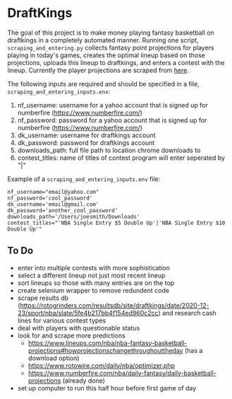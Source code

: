 # DraftKings

The goal of this project is to make money playing fantasy basketball on draftkings in a completely automated manner. Running one script, `scraping_and_entering.py` collects fantasy point projections for players playing in today's games, creates the optimal lineup based on those projections, uploads this lineup to draftkings, and enters a contest with the lineup. Currently the player projections are scraped from [here](https://www.numberfire.com). 

The following inputs are required and should be specified in a file, `scraping_and_entering_inputs.env`:
1. nf_username: username for a yahoo account that is signed up for numberfire (https://www.numberfire.com/)
2. nf_password: password for a yahoo account that is signed up for numberfire (https://www.numberfire.com/)
3. dk_username: username for draftkings account
4. dk_password: password for draftkings account
5. downloads_path: full file path to location chrome downloads to
6. contest_titles: name of titles of contest program will enter seperated by "|"

Example of a `scraping_and_entering_inputs.env` file: <br>

```
nf_username="email@yahoo.com"
nf_password='cool_password'
dk_username='email@gmail.com'
dk_password='another_cool_password'
downloads_path='/Users/joesmith/Downloads'
contest_titles="'NBA Single Entry $5 Double Up'|'NBA Single Entry $10 Double Up'"
```

## To Do 
* enter into multiple contests with more sophistication
* select a different lineup not just most recent lineup
* sort lineups so those with many entries are on the top
* create selenium wrapper to remove redundent code
* scrape results db (https://rotogrinders.com/resultsdb/site/draftkings/date/2020-12-23/sport/nba/slate/5fe4b217bb4f154ed960c2cc) and research cash lines for various contest types
* deal with players with questionable status
* look for and scrape more predictions
    - https://www.lineups.com/nba/nba-fantasy-basketball-projections#howprojectionschangethroughouttheday (has a download option)
    - https://www.rotowire.com/daily/nba/optimizer.php
    - https://www.numberfire.com/nba/daily-fantasy/daily-basketball-projections (already done)
* set up computer to run this half hour before first game of day
